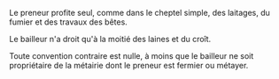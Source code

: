 Le preneur profite seul, comme dans le cheptel simple, des laitages, du fumier et des travaux des bêtes.


Le bailleur n'a droit qu'à la moitié des laines et du croît.


Toute convention contraire est nulle, à moins que le bailleur ne soit propriétaire de la métairie dont le preneur est fermier ou métayer.


  
